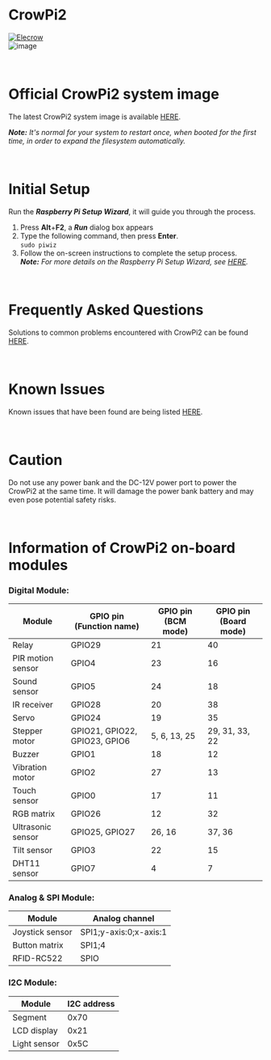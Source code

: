 # CrowPi2
<a href="https://www.elecrow.com"><img src="https://github.com/Pearl-852/CrowPi2/blob/main/images/Elecrow_logo.png" alt="Elecrow"></a>  
![image](https://github.com/Pearl-852/CrowPi2/blob/main/images/crowpi2.jpg)  

<br>

# Official CrowPi2 system image
The latest CrowPi2 system image is available [HERE](https://drive.google.com/file/d/1kL1lQcXDQit4ITlbM5aiwib_8aIJ9ziC/view).  

***Note:** It's normal for your system to restart once, when booted for the first time, in order to expand the filesystem automatically.*  

<br>

# Initial Setup
Run the ***Raspberry Pi Setup Wizard***, it will guide you through the process.  
1. Press **Alt**+**F2**, a ***Run*** dialog box appears  
2. Type the following command, then press **Enter**. <br> `sudo piwiz`  
3. Follow the on-screen instructions to complete the setup process.  
***Note:** For more details on the Raspberry Pi Setup Wizard, see [HERE](https://www.raspberrypi.org/blog/raspbian-update-june-2018/).*  

<br>

# Frequently Asked Questions
Solutions to common problems encountered with CrowPi2 can be found [HERE](https://github.com/Pearl-852/CrowPi2/blob/main/faq/TOC-FAQ.md#frequently-asked-questions).  

<br>

# Known Issues
Known issues that have been found are being listed [HERE](https://github.com/Pearl-852/CrowPi2/blob/main/known_issues/TOC-KI.md#known-issues).  

<br>

# Caution
Do not use any power bank and the DC-12V power port to power the CrowPi2 at the same time. It will damage the power bank battery and may even pose potential safety risks.  

<br>

# Information of CrowPi2 on-board modules

### Digital Module:
| Module             | GPIO pin (Function name)      | GPIO pin (BCM mode)   | GPIO pin (Board mode) |
| -------------------| ------------------------------| ----------------------| ----------------------|
| Relay              | GPIO29                        | 21                    | 40                    |
| PIR motion sensor  | GPIO4                         | 23                    | 16                    |
| Sound sensor       | GPIO5                         | 24                    | 18                    |
| IR receiver        | GPIO28                        | 20                    | 38                    |
| Servo              | GPIO24                        | 19                    | 35                    |
| Stepper motor      | GPIO21, GPIO22, GPIO23, GPIO6 | 5, 6, 13, 25          | 29, 31, 33, 22        |
| Buzzer             | GPIO1                         | 18                    | 12                    |
| Vibration motor    | GPIO2                         | 27                    | 13                    |
| Touch sensor       | GPIO0                         | 17                    | 11                    |
| RGB matrix         | GPIO26                        | 12                    | 32                    |
| Ultrasonic sensor  | GPIO25, GPIO27                | 26, 16                | 37, 36                |
| Tilt sensor        | GPIO3                         | 22                    | 15                    |
| DHT11 sensor       | GPIO7                         | 4                     | 7                     |

### Analog & SPI Module:
| Module             | Analog channel                |
| -------------------| ------------------------------|
| Joystick sensor    | SPI1;y-axis:0;x-axis:1        |
| Button matrix      | SPI1;4                        |
| RFID-RC522         | SPIO                          |

### I2C Module:
| Module             | I2C address                   |
| -------------------| ------------------------------|
| Segment            | 0x70                          |
| LCD display        | 0x21                          |
| Light sensor       | 0x5C                          |

